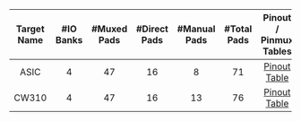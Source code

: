 <!--
DO NOT EDIT THIS FILE DIRECTLY.
It has been generated with the following command:
util/topgen.py -t hw/top_earlgrey/data/top_earlgrey.hjson -o hw/top_earlgrey/

-->

|  Target Name  |  #IO Banks  |  #Muxed Pads  |  #Direct Pads  |  #Manual Pads  |  #Total Pads  |                               Pinout / Pinmux Tables                                |
|:-------------:|:-----------:|:-------------:|:--------------:|:--------------:|:-------------:|:-----------------------------------------------------------------------------------:|
|     ASIC      |      4      |      47       |       16       |       8        |      71       | [Pinout Table](../../../top_earlgrey/ip/pinmux/doc/autogen/pinout_asic/index.html)  |
|     CW310     |      4      |      47       |       16       |       13       |      76       | [Pinout Table](../../../top_earlgrey/ip/pinmux/doc/autogen/pinout_cw310/index.html) |
